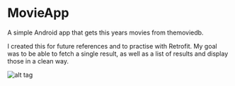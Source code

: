 # MovieApp
A simple Android app that gets this years movies from themoviedb.

I created this for future references and to practise with Retrofit. 
My goal was to be able to fetch a single result, as well as a list of results and display those in a clean way.

![alt tag](https://lh3.googleusercontent.com/-P3Es0oyc_dI/VxzmlzdR8mI/AAAAAAAAEMk/auKsxf1B1g83Jzp4dovAJ40kD3FQ8M_zQCCo/s640/device-2016-04-24-172916.png)

